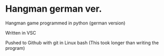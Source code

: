 # Hangman german ver.
Hangman game programmed in python (german version)

Written in VSC

Pushed to Github with git in Linux bash (This took longer than writing the program)
